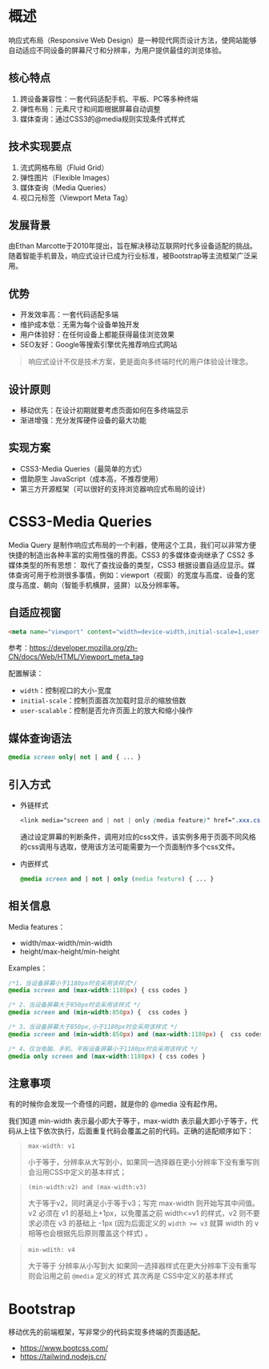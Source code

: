 # 概述

响应式布局（Responsive Web Design）是一种现代网页设计方法，使网站能够自动适应不同设备的屏幕尺寸和分辨率，为用户提供最佳的浏览体验。

## 核心特点

1. 跨设备兼容性：一套代码适配手机、平板、PC等多种终端
2. 弹性布局：元素尺寸和间距根据屏幕自动调整
3. 媒体查询：通过CSS3的@media规则实现条件式样式

## 技术实现要点

1. 流式网格布局（Fluid Grid）
2. 弹性图片（Flexible Images）
3. 媒体查询（Media Queries）
4. 视口元标签（Viewport Meta Tag）

## 发展背景

由Ethan Marcotte于2010年提出，旨在解决移动互联网时代多设备适配的挑战。随着智能手机普及，响应式设计已成为行业标准，被Bootstrap等主流框架广泛采用。

## 优势

- 开发效率高：一套代码适配多端
- 维护成本低：无需为每个设备单独开发
- 用户体验好：在任何设备上都能获得最佳浏览效果
- SEO友好：Google等搜索引擎优先推荐响应式网站

> 响应式设计不仅是技术方案，更是面向多终端时代的用户体验设计理念。

## 设计原则

- 移动优先：在设计初期就要考虑页面如何在多终端显示
- 渐进增强：充分发挥硬件设备的最大功能

## 实现方案

- CSS3-Media Queries（最简单的方式）
- 借助原生 JavaScript（成本高，不推荐使用）
- 第三方开源框架（可以很好的支持浏览器响应式布局的设计）

# CSS3-Media Queries

Media Query 是制作响应式布局的一个利器，使用这个工具，我们可以非常方便快捷的制造出各种丰富的实用性强的界面。CSS3 的多媒体查询继承了 CSS2 多媒体类型的所有思想： 取代了查找设备的类型，CSS3 根据设置自适应显示。媒体查询可用于检测很多事情，例如：viewport（视窗）的宽度与高度、设备的宽度与高度、朝向（智能手机横屏，竖屏）以及分辨率等。

## 自适应视窗

```html
<meta name="viewport" content="width=device-width,initial-scale=1,user-scalable=no,viewport-fit=cover">
```

参考：https://developer.mozilla.org/zh-CN/docs/Web/HTML/Viewport_meta_tag

配置解读：

- `width`：控制视口的大小-宽度
- `initial-scale`：控制页面首次加载时显示的缩放倍数
- `user-scalable`：控制是否允许页面上的放大和缩小操作

## 媒体查询语法

```css
@media screen only| not | and { ... }
```

## 引入方式

- 外链样式

  ```css
  <link media="screen and | not | only (media feature)" href=".xxx.css">
  ```

  通过设定屏幕的判断条件，调用对应的css文件，该实例多用于页面不同风格的css调用与选取，使用该方法可能需要为一个页面制作多个css文件。

- 内嵌样式

  ```css
  @media screen and | not | only (media feature) { ... }
  ```

## 相关信息

Media features：

- width/max-width/min-width
- height/max-height/min-height

Examples：

```css
/*1、当设备屏幕小于1180px时会采用该样式*/
@media screen and (max-width:1180px) { css codes }

/* 2、当设备屏幕大于850px时会采用该样式 */
@media screen and (min-width:850px) {  css codes }

/* 3、当设备屏幕大于850px,小于1180px时会采用该样式 */
@media screen and (min-width:850px) and (max-width:1180px) {  css codes }

/* 4、仅当电脑、手机、平板设备屏幕小于1180px时会采用该样式 */
@media only screen and (max-width:1180px) { css codes }
```

## 注意事项

有的时候你会发现一个奇怪的问题，就是你的 @media 没有起作用。

我们知道 min-width 表示最小即大于等于，max-width 表示最大即小于等于，代码从上往下依次执行，后面重复代码会覆盖之前的代码。正确的适配顺序如下：

> `max-width: v1`
>
> 小于等于，分辨率从大写到小，如果同一选择器在更小分辨率下没有重写则会沿用CSS中定义的基本样式；

> `(min-width:v2) and (max-width:v3)` 
>
> 大于等于v2，同时满足小于等于v3；写完 max-width 则开始写其中间值。v2 必须在 v1 的基础上+1px，以免覆盖之前 width<=v1 的样式，v2 则不要求必须在 v3 的基础上 -1px (因为后面定义的 `width >= v3` 就算 width 的 v 相等也会根据先后原则覆盖这个样式) 。

> `min-wdith: v4` 
>
> 大于等于 分辨率从小写到大 如果同一选择器样式在更大分辨率下没有重写则会沿用之前 `@media` 定义的样式 其次再是 CSS中定义的基本样式

# Bootstrap

移动优先的前端框架，写非常少的代码实现多终端的页面适配。

- https://www.bootcss.com/
- https://tailwind.nodejs.cn/









